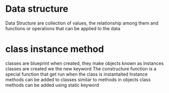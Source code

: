 # Data structure
Data Structure are collection of values, the relationship among them and functions or operations that can be applied to the data

# class instance method
classes are blueprint when created, they make objects known as instances
classes are created we the new keyword
The constructure function is a special function that get run when the class is instantaited
Instance methods can be added to classes similar to methods in objects
class methods can be added using static keyword